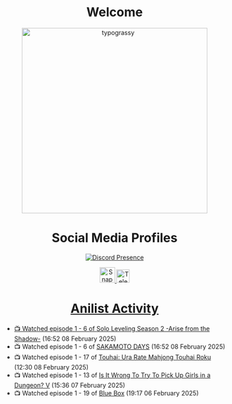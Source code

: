 <div align="center">

# Welcome
<a href="https://github.com/kawarimidoll/typograssy">
    <img alt="typograssy" src="https://typograssy.deno.dev/api?text=%E3%82%88%E3%81%86%E3%81%93%E3%81%9D%E3%81%BF%E3%81%AA%E3%81%95%E3%82%93%20-%20Sheby--&&l0=none&l1=82d9d0&l2=027353&l3=038c4c&l4=01402e&bg=none&frame=none&speed=100&comment=" width="421.99">
</a>

</div>

<div align="center">

# Social Media Profiles

[![Discord Presence](https://lanyard.cnrad.dev/api/612532963938271232)](https://discord.com/users/612532963938271232)


<a href="https://www.snapchat.com/add/a.sheby" title="Snapchat Profile">
    <img src="https://www.freepnglogos.com/uploads/snapchat-logo-png-0.png" width="35" alt="Snapchat Logo" />


<a href="https://t.me/ASheby" title="Telegram Profile">
    <img src="https://www.freepnglogos.com/uploads/telegram-logo-png-0.png" width="30" alt="Telegram Logo" />


</div>

<div align="center">

# Anilist Activity

</div>

<!-- ANILIST_ACTIVITY:start -->

-   📺 Watched episode 1 - 6 of [Solo Leveling Season 2 -Arise from the Shadow-](https://anilist.co/anime/176496) (16:52 08 February 2025)
-   📺 Watched episode 1 - 6 of [SAKAMOTO DAYS](https://anilist.co/anime/177709) (16:52 08 February 2025)
-   📺 Watched episode 1 - 17 of [Touhai: Ura Rate Mahjong Touhai Roku](https://anilist.co/anime/173263) (12:30 08 February 2025)
-   📺 Watched episode 1 - 13 of [Is It Wrong To Try To Pick Up Girls in a Dungeon? V](https://anilist.co/anime/170732) (15:36 07 February 2025)
-   📺 Watched episode 1 - 19 of [Blue Box](https://anilist.co/anime/170942) (19:17 06 February 2025)

<!-- ANILIST_ACTIVITY:end -->
